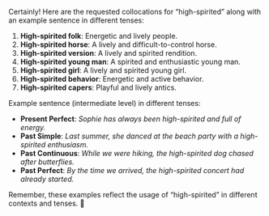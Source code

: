 Certainly! Here are the requested collocations for “high-spirited” along with an example sentence in different tenses:

1. **High-spirited folk**: Energetic and lively people.
2. **High-spirited horse**: A lively and difficult-to-control horse.
3. **High-spirited version**: A lively and spirited rendition.
4. **High-spirited young man**: A spirited and enthusiastic young man.
5. **High-spirited girl**: A lively and spirited young girl.
6. **High-spirited behavior**: Energetic and active behavior.
7. **High-spirited capers**: Playful and lively antics.

Example sentence (intermediate level) in different tenses:

- **Present Perfect**: _Sophie has always been high-spirited and full of energy._
- **Past Simple**: _Last summer, she danced at the beach party with a high-spirited enthusiasm._
- **Past Continuous**: _While we were hiking, the high-spirited dog chased after butterflies._
- **Past Perfect**: _By the time we arrived, the high-spirited concert had already started._

Remember, these examples reflect the usage of “high-spirited” in different contexts and tenses. 🌟